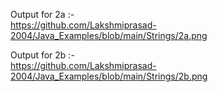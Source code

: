Output for 2a :-                                                              
https://github.com/Lakshmiprasad-2004/Java_Examples/blob/main/Strings/2a.png

Output for 2b :-                                                 
https://github.com/Lakshmiprasad-2004/Java_Examples/blob/main/Strings/2b.png
